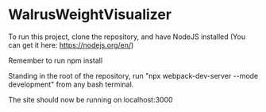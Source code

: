 # WalrusWeightVisualizer

To run this project, clone the repository, and have NodeJS installed (You can get it here: https://nodejs.org/en/)

Remember to run npm install

Standing in the root of the repository, run "npx webpack-dev-server --mode development" from any bash terminal.

The site should now be running on localhost:3000
